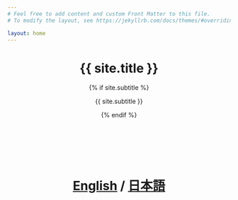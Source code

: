 ```yaml
---
# Feel free to add content and custom Front Matter to this file.
# To modify the layout, see https://jekyllrb.com/docs/themes/#overriding-theme-defaults

layout: home
---
```


<div class="home">

<div class="site-header-container {% if site.cover %}has-cover{% endif %}" {% if site.cover %}style="background-image: url({{ site.cover | prepend: site.baseurl }});"{% endif %}>
  <div class="scrim {% if site.cover %}has-cover{% endif %}">
    <header class="site-header">
      <h1 class="title">{{ site.title }}</h1>
      {% if site.subtitle %}<p class="subtitle">{{ site.subtitle }}</p>{% endif %}
    </header><br><br>
    <body link="#ffffff" vlink="#ffffff" alink="#ffffff">
    <h1 style="text-align:center"><a href="https://www.google.co.jp/">English</a> / <a href="https://www.google.co.jp/">日本語</a></h1>
    </body>
  </div>
</div>

</div>


